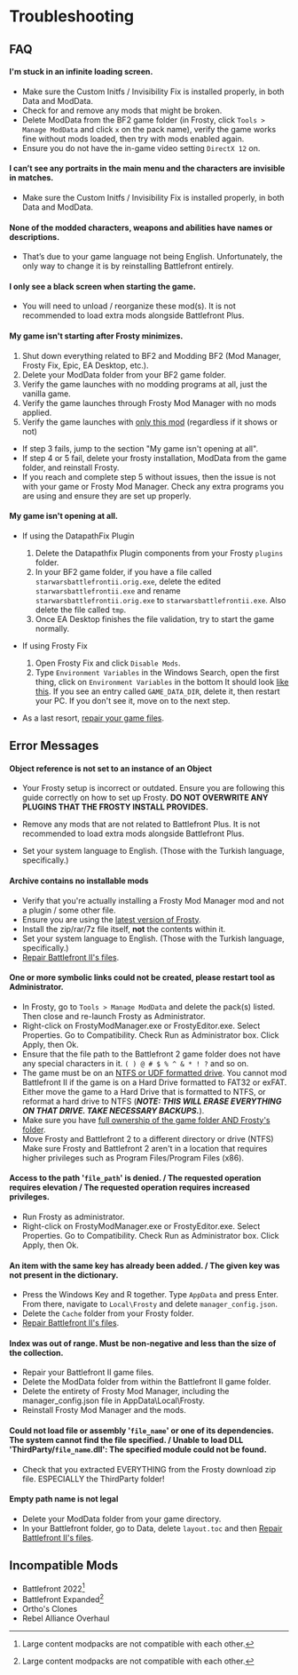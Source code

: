 # Troubleshooting

## FAQ

#### I'm stuck in an infinite loading screen.
- Make sure the Custom Initfs / Invisibility Fix is installed properly, in both Data and ModData.
- Check for and remove any mods that might be broken.
- Delete ModData from the BF2 game folder (in Frosty, click `Tools > Manage ModData` and click `x` on the pack name), verify the game works fine without mods loaded, then try with mods enabled again.
- Ensure you do not have the in-game video setting `DirectX 12` on.

#### I can’t see any portraits in the main menu and the characters are invisible in matches.
- Make sure the Custom Initfs / Invisibility Fix is installed properly, in both Data and ModData.

#### None of the modded characters, weapons and abilities have names or descriptions.
- That’s due to your game language not being English. Unfortunately, the only way to change it is by reinstalling Battlefront entirely.

#### I only see a black screen when starting the game.
- You will need to unload / reorganize these mod(s). It is not recommended to load extra mods alongside Battlefront Plus.

#### My game isn't starting after Frosty minimizes.
1. Shut down everything related to BF2 and Modding BF2 (Mod Manager, Frosty Fix, Epic, EA Desktop, etc.).
2. Delete your ModData folder from your BF2 game folder.
3. Verify the game launches with no modding programs at all, just the vanilla game.
4. Verify the game launches through Frosty Mod Manager with no mods applied.
5. Verify the game launches with [only this mod](https://www.nexusmods.com/starwarsbattlefront22017/mods/9156?tab=files&file_id=26378) (regardless if it shows or not)

- If step 3 fails, jump to the section "My game isn't opening at all".
- If step 4 or 5 fail, delete your frosty installation, ModData from the game folder, and reinstall Frosty.
- If you reach and complete step 5 without issues, then the issue is not with your game or Frosty Mod Manager. Check any extra programs you are using and ensure they are set up properly.

#### My game isn't opening at all.
- If using the DatapathFix Plugin
  1. Delete the Datapathfix Plugin components from your Frosty `plugins` folder.
  2. In your BF2 game folder, if you have a file called `starwarsbattlefrontii.orig.exe`, delete the edited `starwarsbattlefrontii.exe` and rename `starwarsbattlefrontii.orig.exe` to `starwarsbattlefrontii.exe`.
     Also delete the file called `tmp`.
  3. Once EA Desktop finishes the file validation, try to start the game normally.

- If using Frosty Fix
  1. Open Frosty Fix and click `Disable Mods`.
  2. Type `Environment Variables` in the Windows Search, open the first thing, click on `Environment Variables` in the bottom
      It should look [like this](https://media.discordapp.net/attachments/926914331323543552/926916788711751720/Environment_Variables_1_1_2022_1_16_13_PM.png).
      If you see an entry called `GAME_DATA_DIR`, delete it, then restart your PC. If you don't see it, move on to the next step.

- As a last resort, [repair your game files](https://answers.ea.com/t5/EA-Services-General-Questions/Repair-Game/m-p/5560037#:~:text=1.,that%20opens%20and%2C%20choose%20repair.).


## Error Messages

#### Object reference is not set to an instance of an Object
- Your Frosty setup is incorrect or outdated. Ensure you are following this guide correctly on how to set up Frosty.
**DO NOT OVERWRITE ANY PLUGINS THAT THE FROSTY INSTALL PROVIDES.**

- Remove any mods that are not related to Battlefront Plus. It is not recommended to load extra mods alongside Battlefront Plus.

- Set your system language to English. (Those with the Turkish language, specifically.)

#### Archive contains no installable mods
- Verify that you're actually installing a Frosty Mod Manager mod and not a plugin / some other file.
- Ensure you are using the [latest version of Frosty](https://github.com/CadeEvs/FrostyToolsuite/releases/latest/download/FrostyModManager.zip).
- Install the zip/rar/7z file itself, **not** the contents within it.
- Set your system language to English. (Those with the Turkish language, specifically.)
- [Repair Battlefront II's files](https://answers.ea.com/t5/EA-Services-General-Questions/Repair-Game/m-p/5560037#:~:text=1.,that%20opens%20and%2C%20choose%20repair.).

#### One or more symbolic links could not be created, please restart tool as Administrator.
- In Frosty, go to `Tools > Manage ModData` and delete the pack(s) listed. Then close and re-launch Frosty as Administrator.
- Right-click on FrostyModManager.exe or FrostyEditor.exe. Select Properties. Go to Compatibility. Check Run as Administrator box. Click Apply, then Ok.
- Ensure that the file path to the Battlefront 2 game folder does not have any special characters in it. `( ) @ # $ % ^ & * ! ?` and so on.
- The game must be on an [NTFS or UDF formatted drive](https://www.sony.com/electronics/support/articles/00015779). You cannot mod Battlefront II if the game is on a Hard Drive formatted to FAT32 or exFAT. Either move the game to a Hard Drive that is formatted to NTFS, or reformat a hard drive to NTFS (***NOTE: THIS WILL ERASE EVERYTHING ON THAT DRIVE. TAKE NECESSARY BACKUPS.***).
- Make sure you have [full ownership of the game folder AND Frosty's folder](https://winaero.com/blog/how-to-take-ownership-and-get-full-access-to-files-and-folders-in-windows-10).
- Move Frosty and Battlefront 2 to a different directory or drive (NTFS)
    Make sure Frosty and Battlefront 2 aren't in a location that requires higher privileges such as Program Files/Program Files (x86).

#### Access to the path '`file_path`' is denied. / The requested operation requires elevation / The requested operation requires increased privileges.
- Run Frosty as administrator.
- Right-click on FrostyModManager.exe or FrostyEditor.exe. Select Properties. Go to Compatibility. Check Run as Administrator box. Click Apply, then Ok.

#### An item with the same key has already been added. / The given key was not present in the dictionary.
- Press the Windows Key and R together. Type `AppData` and press Enter. From there, navigate to `Local\Frosty` and delete `manager_config.json`.
- Delete the `Cache` folder from your Frosty folder.
- [Repair Battlefront II's files](https://answers.ea.com/t5/EA-Services-General-Questions/Repair-Game/m-p/5560037#:~:text=1.,that%20opens%20and%2C%20choose%20repair.).

#### Index was out of range. Must be non-negative and less than the size of the collection.
- Repair your Battlefront II game files.
- Delete the ModData folder from within the Battlefront II game folder.
- Delete the entirety of Frosty Mod Manager, including the manager_config.json file in AppData\Local\Frosty.
- Reinstall Frosty Mod Manager and the mods.

#### Could not load file or assembly '`file_name`' or one of its dependencies. The system cannot find the file specified. / Unable to load DLL 'ThirdParty/`file_name`.dll': The specified module could not be found.
- Check that you extracted EVERYTHING from the Frosty download zip file.
    ESPECIALLY the ThirdParty folder!

#### Empty path name is not legal
- Delete your ModData folder from your game directory.
- In your Battlefront folder, go to Data, delete `layout.toc` and then [Repair Battlefront II's files](https://answers.ea.com/t5/EA-Services-General-Questions/Repair-Game/m-p/5560037#:~:text=1.,that%20opens%20and%2C%20choose%20repair.).

## Incompatible Mods
- Battlefront 2022[^1]
- Battlefront Expanded[^1]
- Ortho's Clones
- Rebel Alliance Overhaul

[^1]: Large content modpacks are not compatible with each other.
